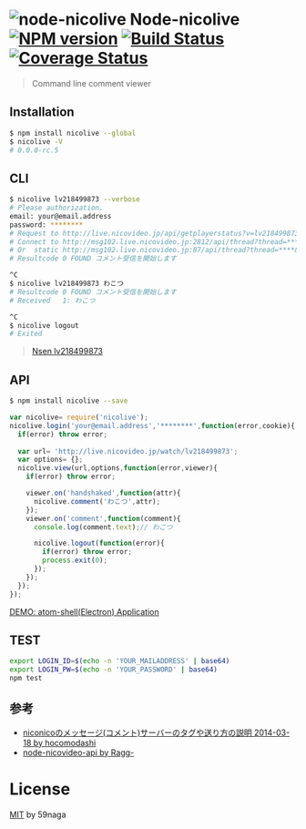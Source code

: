 # ![node-nicolive][.svg] Node-nicolive [![NPM version][npm-image]][npm] [![Build Status][travis-image]][travis] [![Coverage Status][coveralls-image]][coveralls]

> Command line comment viewer

## Installation
```bash
$ npm install nicolive --global
$ nicolive -V
# 0.0.0-rc.5
```

## CLI
```bash
$ nicolive lv218499873 --verbose
# Please authorization.
email: your@email.address
password: ********
# Request to http://live.nicovideo.jp/api/getplayerstatus?v=lv218499873
# Connect to http://msg102.live.nicovideo.jp:2812/api/thread?thread=****&version=20061206&res_from=-1000
# Or  static http://msg102.live.nicovideo.jp:87/api/thread?thread=****&version=20061206&res_from=-1000
# Resultcode 0 FOUND コメント受信を開始します

^C
$ nicolive lv218499873 わこつ
# Resultcode 0 FOUND コメント受信を開始します
# Received   1: わこつ

^C
$ nicolive logout
# Exited
```

> [Nsen lv218499873](http://live.nicovideo.jp/watch/nsen/vocaloid)

## API
```bash
$ npm install nicolive --save
```

```js
var nicolive= require('nicolive');
nicolive.login('your@email.address','********',function(error,cookie){
  if(error) throw error;
  
  var url= 'http://live.nicovideo.jp/watch/lv218499873';
  var options= {};
  nicolive.view(url,options,function(error,viewer){
    if(error) throw error;

    viewer.on('handshaked',function(attr){
      nicolive.comment('わこつ',attr);
    });
    viewer.on('comment',function(comment){
      console.log(comment.text);// わこつ

      nicolive.logout(function(error){
        if(error) throw error;
        process.exit(0);
      });
    });
  });
});
```

[DEMO: atom-shell(Electron) Application](https://github.com/59naga/edgy-comment-viewer)

## TEST
```bash
export LOGIN_ID=$(echo -n 'YOUR_MAILADDRESS' | base64)
export LOGIN_PW=$(echo -n 'YOUR_PASSWORD' | base64)
npm test
```

## 参考
* [niconicoのメッセージ(コメント)サーバーのタグや送り方の説明 2014-03-18 by hocomodashi][A]
* [node-nicovideo-api by Ragg-][B]

[A]: http://blog.goo.ne.jp/hocomodashi/e/3ef374ad09e79ed5c50f3584b3712d61
[B]: https://github.com/Ragg-/node-nicovideo-api

License
=========================
[MIT][License] by 59naga

[License]: http://59naga.mit-license.org/
[.svg]: https://cdn.rawgit.com/59naga/nicolive/master/.svg

[npm-image]: https://badge.fury.io/js/nicolive.svg
[npm]: https://npmjs.org/package/nicolive
[travis-image]: https://travis-ci.org/59naga/nicolive.svg?branch=master
[travis]: https://travis-ci.org/59naga/nicolive
[coveralls-image]: https://coveralls.io/repos/59naga/nicolive/badge.svg?branch=master
[coveralls]: https://coveralls.io/r/59naga/nicolive?branch=master
